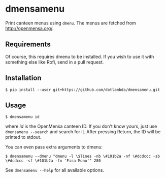 dmensamenu
==========

Print canteen menus using `dmenu`.
The menus are fetched from http://openmensa.org/.

Requirements
------------

Of course, this requires dmenu to be installed.
If you wish to use it with something else like Rofi, send in a pull request.

Installation
------------

    $ pip install --user git+https://github.com/dotlambda/dmensamenu.git

Usage
-----

    $ dmensamenu id

where *id* is the OpenMensa canteen ID.
If you don't know yours, just use `dmensamenu --search` and search for it.
After pressing Return, the ID will be printed to stdout.

You can even pass extra arguments to dmenu:

    $ dmensamenu --dmenu "dmenu -l \$lines -nb \#101b2a -nf \#dcdccc -sb \#dcdccc -sf \#101b2a -fn 'Fira Mono'" 280 

See `dmensamenu --help` for all available options.
